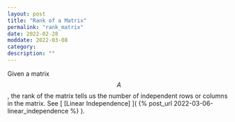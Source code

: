 ```yaml
---
layout: post
title: "Rank of a Matrix"
permalink: "rank_matrix"
date: 2022-02-28
moddate: 2022-03-08
category: 
description: ""
---
```


Given a matrix $$A$$, the rank of the matrix tells us the number of independent
rows or columns in the matrix. See [ [Linear Independence] ]( {% post_url
2022-03-06-linear_independence %} ).
